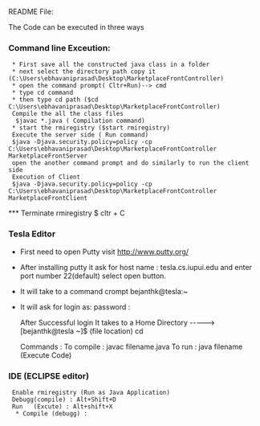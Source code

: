 
README File:

The Code can be executed in three ways
   ### Command line Exceution:
     * First save all the constructed java class in a folder
     * next select the directory path copy it (C:\Users\ebhavaniprasad\Desktop\MarketplaceFrontController)
     * open the command prompt( Cltr+Run)--> cmd
     * type cd command
     * then type cd path ($cd C:\Users\ebhavaniprasad\Desktop\MarketplaceFrontController) 
     Compile the all the class files
      $javac *.java ( Compilation command)
     * start the rmiregistry ($start rmiregistry)
     Execute the server side ( Run command)
     $java -Djava.security.policy=policy -cp C:\Users\ebhavaniprasad\Desktop\MarketplaceFrontController MarketplaceFrontServer
     open the another command prompt and do similarly to run the client side
     Execution of Client 
     $java -Djava.security.policy=policy -cp C:\Users\ebhavaniprasad\Desktop\MarketplaceFrontController MarketplaceFrontClient
*** Terminate rmiregistry
    $ cltr + C 
### Tesla Editor 

* First need to open Putty visit http://www.putty.org/
* After installing putty it ask for host name : tesla.cs.iupui.edu and enter port number 22(default) select open button.
* It will take to a command crompt bejanthk@tesla:~
* It will ask for 
  login as: 
  password :

   After Successful login It takes to a Home Directory
  -----> [bejanthk@tesla ~]$ (file location) cd
  
  Commands :
  To compile :  javac filename.java
  To run     : java filename    (Execute Code)

### IDE (ECLIPSE editor)
     Enable rmiregistry (Run as Java Application)
     Debugg(compile) : Alt+Shift+D
     Run   (Excute) : Alt+shift+X
      * Compile (debugg) : 



